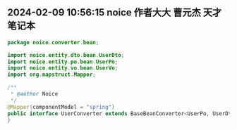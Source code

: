 ## 2024-02-09 10:56:15 noice 作者大大 曹元杰 天才 笔记本

```java
package noice.converter.bean;

import noice.entity.dto.bean.UserDto;
import noice.entity.po.bean.UserPo;
import noice.entity.vo.bean.UserVo;
import org.mapstruct.Mapper;

/**
 * @author Noice
 */
@Mapper(componentModel = "spring")
public interface UserConverter extends BaseBeanConverter<UserPo, UserDto, UserVo> {
}
```
